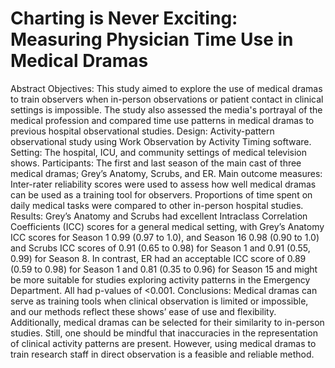 # Charting is Never Exciting: Measuring Physician Time Use in Medical Dramas
Abstract 
Objectives: This study aimed to explore the use of medical dramas to train observers when in-person observations or patient contact in clinical settings is impossible. The study also assessed the media's portrayal of the medical profession and compared time use patterns in medical dramas to previous hospital observational studies. 
Design: Activity-pattern observational study using Work Observation by Activity Timing software.
Setting: The hospital, ICU, and community settings of medical television shows.
Participants: The first and last season of the main cast of three medical dramas; Grey’s Anatomy, Scrubs, and ER.
Main outcome measures: Inter-rater reliability scores were used to assess how well medical dramas can be used as a training tool for observers. Proportions of time spent on daily medical tasks were compared to other in-person hospital studies.
Results: Grey’s Anatomy and Scrubs had excellent Intraclass Correlation Coefficients (ICC) scores for a general medical setting, with Grey’s Anatomy ICC scores for Season 1 0.99 (0.97 to 1.0), and Season 16 0.98 (0.90 to 1.0) and Scrubs ICC scores of 0.91 (0.65 to 0.98) for Season 1 and 0.91 (0.55, 0.99) for Season 8. In contrast, ER had an acceptable ICC score of 0.89 (0.59 to 0.98) for Season 1 and 0.81 (0.35 to 0.96) for Season 15 and might be more suitable for studies exploring activity patterns in the Emergency Department. All had p-values of <0.001.
Conclusions: Medical dramas can serve as training tools when clinical observation is limited or impossible, and our methods reflect these shows’ ease of use and flexibility. Additionally, medical dramas can be selected for their similarity to in-person studies. Still, one should be mindful that inaccuracies in the representation of clinical activity patterns are present. However, using medical dramas to train research staff in direct observation is a feasible and reliable method.
